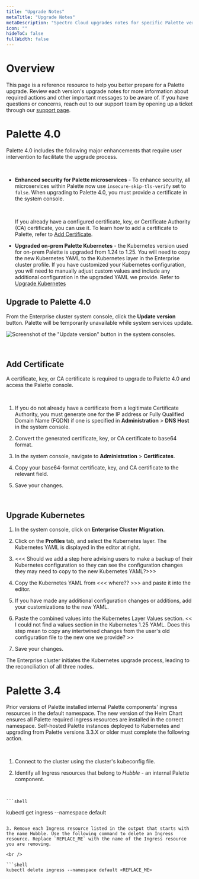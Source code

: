 ```yaml
---
title: "Upgrade Notes"
metaTitle: "Upgrade Notes"
metaDescription: "Spectro Cloud upgrades notes for specific Palette versions."
icon: ""
hideToC: false
fullWidth: false
---
```



# Overview


This page is a reference resource to help you better prepare for a Palette upgrade. Review each version's upgrade notes for more information about required actions and other important messages to be aware of. If you have questions or concerns, reach out to our support team by opening up a ticket through our [support page](http://support.spectrocloud.io/).

# Palette 4.0

Palette 4.0 includes the following major enhancements that require user intervention to facilitate the upgrade process. 

<br />

- **Enhanced security for Palette microservices** - To enhance security, all microservices within Palette now use `insecure-skip-tls-verify` set to `false`. When upgrading to Palette 4.0, you must provide a certificate in the system console. 

  <br />

  If you already have a configured certificate, key, or Certificate Authority (CA) certificate, you can use it. To learn how to add a certificate to Palette, refer to [Add Certificate](/enterprise-version/upgrade#addcertificate).


- **Upgraded on-prem Palette Kubernetes** - the Kubernetes version used for on-prem Palette is upgraded from 1.24 to 1.25. You will need to copy the new Kubernetes YAML to the Kubernetes layer in the Enterprise cluster profile. If you have customized your Kubernetes configuration, you will need to manually adjust custom values and include any additional configuration in the upgraded YAML we provide. Refer to [Upgrade Kubernetes](/enterprise-version/upgrade#upgradekubernetes.)

## Upgrade to Palette 4.0

From the Enterprise cluster system console, click the **Update version** button. Palette will be temporarily unavailable while system services update.

![Screenshot of the "Update version" button in the system consoles.](/enterprise-version_sys-console-update-palette-version.png)

<br />

## Add Certificate

A certificate, key, or CA certificate is required to upgrade to Palette 4.0 and access the Palette console.

<br />

1.  If you do not already have a certificate from a legitimate Certificate Authority, you must generate one for the IP address or Fully Qualified Domain Name (FQDN) if one is specified in **Administration** > **DNS Host** in the system console.


2. Convert the generated certificate, key, or CA certificate to base64 format.


3. In the system console, navigate to **Administration** > **Certificates**.


4. Copy your base64-format certificate, key, and CA certificate to the relevant field.


5. Save your changes.

<br />

## Upgrade Kubernetes

1. In the system console, click on **Enterprise Cluster Migration**.


2. Click on the **Profiles** tab, and select the Kubernetes layer. The Kubernetes YAML is displayed in the editor at right.


3. <<< Should we add a step here advising users to make a backup of their Kubernetes configuration so they can see the configuration changes they may need to copy to the new Kubernetes YAML?>>>


4. Copy the Kubernetes YAML from <<< where?? >>> and paste it into the editor.


5. If you have made any additional configuration changes or additions, add your customizations to the new YAML.


6. Paste the combined values into the Kubernetes Layer Values section. << I could not find a values section in the Kubernetes 1.25 YAML. Does this step mean to copy any intertwined changes from the user's old configuration file to the new one we provide? >>


7. Save your changes.

The Enterprise cluster initiates the Kubernetes upgrade process, leading to the reconciliation of all three nodes.


# Palette 3.4

Prior versions of Palette installed internal Palette components' ingress resources in the default namespace. The new version of the Helm Chart ensures all Palette required ingress resources are installed in the correct namespace. Self-hosted Palette instances deployed to Kubernetes and upgrading from Palette versions 3.3.X or older must complete the following action.

<br />

1. Connect to the cluster using the cluster's kubeconfig file.



2. Identify all Ingress resources that belong to *Hubble* - an internal Palette component.

  <br />

 	```shell
  kubectl get ingress --namespace default
  ```

3. Remove each Ingress resource listed in the output that starts with the name Hubble. Use the following command to delete an Ingress resource. Replace `REPLACE_ME` with the name of the Ingress resource you are removing.

  <br />

  ```shell
  kubectl delete ingress --namespace default <REPLACE_ME>
  ```


<br />